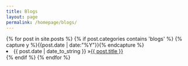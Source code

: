 ```yaml
---
title: Blogs
layout: page
permalink: /homepage/blogs/
---
```


<div class="blogs">
    {% for post in site.posts %}
        {% if post.categories contains 'blogs' %}
            {% capture y %}{{post.date | date:"%Y"}}{% endcapture %}
        <li><span>{{ post.date | date_to_string }} &raquo;</span><a href="{{ post.url }}">{{ post.title }}</a></li>
        {% endif %}
    {% endfor %}
</div>

